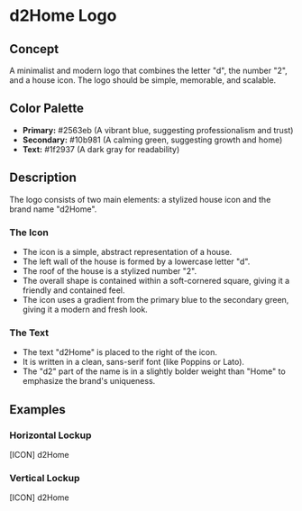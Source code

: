
# d2Home Logo

## Concept

A minimalist and modern logo that combines the letter "d", the number "2", and a house icon. The logo should be simple, memorable, and scalable.

## Color Palette

- **Primary:** #2563eb (A vibrant blue, suggesting professionalism and trust)
- **Secondary:** #10b981 (A calming green, suggesting growth and home)
- **Text:** #1f2937 (A dark gray for readability)

## Description

The logo consists of two main elements: a stylized house icon and the brand name "d2Home".

### The Icon

- The icon is a simple, abstract representation of a house.
- The left wall of the house is formed by a lowercase letter "d".
- The roof of the house is a stylized number "2".
- The overall shape is contained within a soft-cornered square, giving it a friendly and contained feel.
- The icon uses a gradient from the primary blue to the secondary green, giving it a modern and fresh look.

### The Text

- The text "d2Home" is placed to the right of the icon.
- It is written in a clean, sans-serif font (like Poppins or Lato).
- The "d2" part of the name is in a slightly bolder weight than "Home" to emphasize the brand's uniqueness.

## Examples

### Horizontal Lockup

[ICON] d2Home

### Vertical Lockup

[ICON]
d2Home
